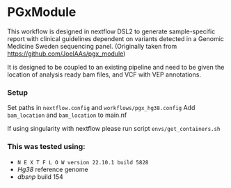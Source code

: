 # PGxModule

This workflow is designed in nextflow DSL2 to generate sample-specific report with clinical guidelines dependent on variants detected in a Genomic Medicine Sweden sequencing panel. (Originally taken from https://github.com/JoelAAs/pgx_module)

It is designed to be coupled to an existing pipeline and need to be given the location of analysis ready bam files, and VCF with VEP annotations.

### Setup
Set paths in `nextflow.config` and `workflows/pgx_hg38.config` 
Add `bam_location` and `bam_location` to main.nf

If using singularity with nextflow please run script `envs/get_containers.sh` 

### This was tested using:
+ `N E X T F L O W version 22.10.1 build 5828`
+ _Hg38_ reference genome 
+ _dbsnp_ build 154